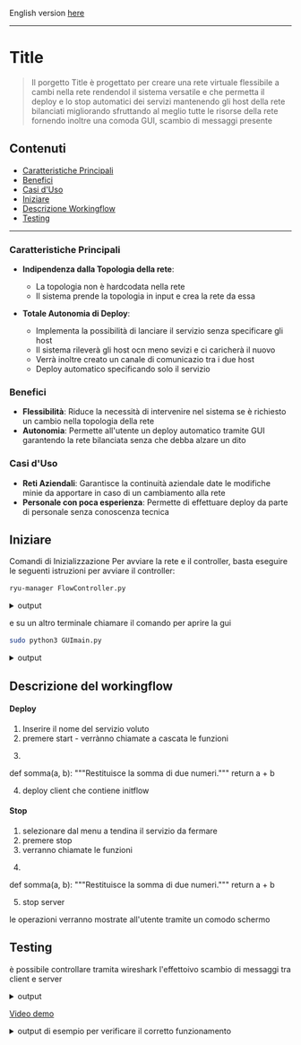 English version [here](README.md)

---

# Title

> Il porgetto Title è progettato per creare una rete virtuale flessibile a cambi nella rete rendendol il sistema versatile e che permetta il deploy e lo stop automatici dei servizi mantenendo gli host della rete bilanciati migliorando sfruttando al meglio tutte le risorse della rete fornendo inoltre una comoda GUI, scambio di messaggi presente


## Contenuti
- [Caratteristiche Principali](#caratteristiche-principali)
- [Benefici](#benefici)
- [Casi d'Uso](#casi-duso)
- [Iniziare](#iniziare)
- [Descrizione Workingflow](#descrizione-del-workingflow)
- [Testing](#testing)

---

### Caratteristiche Principali

- **Indipendenza dalla Topologia della rete**:
    - La topologia non è hardcodata nella rete
    - Il sistema prende la topologia in input e crea la rete da essa


- **Totale Autonomia di Deploy**:
    - Implementa la possibilità di lanciare il servizio senza specificare gli host
    - Il sistema rileverà gli host ocn meno sevizi e ci caricherà il nuovo
    - Verrà inoltre creato un canale di comunicazio tra i due host
    - Deploy automatico specificando solo il servizio


### Benefici

- **Flessibilità**: Riduce la necessità di intervenire nel sistema se è richiesto un cambio nella topologia della rete
- **Autonomia**: Permette all'utente un deploy automatico tramite GUI garantendo la rete bilanciata senza che debba alzare un dito

### Casi d'Uso

- **Reti Aziendali**: Garantisce la continuità aziendale date le modifiche minie da apportare in caso di un cambiamento alla rete
- **Personale con poca esperienza**: Permette di effettuare deploy da parte di personale senza conoscenza tecnica



## Iniziare

Comandi di Inizializzazione
Per avviare la rete e il controller, basta eseguire le seguenti istruzioni per avviare il controller:

```bash
ryu-manager FlowController.py
```

<details>
<summary>output</summary>
    <p align="center">
      <img src="images/test.png" width="600">
    </p>
</details>

e su un altro terminale chiamare il comando per aprire la gui

```bash
sudo python3 GUImain.py
```
<details>
<summary>output</summary>
    <p align="center">
      <img src="images/test.png" width="600">
    </p>
</details>


## Descrizione del workingflow

#### Deploy
1. Inserire il nome del servizio voluto
2. premere start - verrànno chiamate a cascata le funzioni
3. ```python
def somma(a, b):
    """Restituisce la somma di due numeri."""
    return a + b

4. deploy client che contiene initflow


#### Stop
1. selezionare dal menu a tendina il servizio da fermare
2. premere stop
3. verranno chiamate le funzioni
4. ```python
def somma(a, b):
    """Restituisce la somma di due numeri."""
    return a + b

5. stop server


le operazioni verranno mostrate all'utente tramite un comodo schermo




## Testing

è possibile controllare tramita wireshark l'effettoivo scambio di messaggi tra client e server
<details>
<summary>output</summary>
    <p align="center">
      <img src="images/test.png" width="600">
    </p>
</details>

[Video demo](https://youtu.be/SWiC3gSeuXk)


<details>
<summary>output di esempio per verificare il corretto funzionamento</summary>

---

- [all good](images/test.png)
- [broken s1](images/test.png)

</details>
